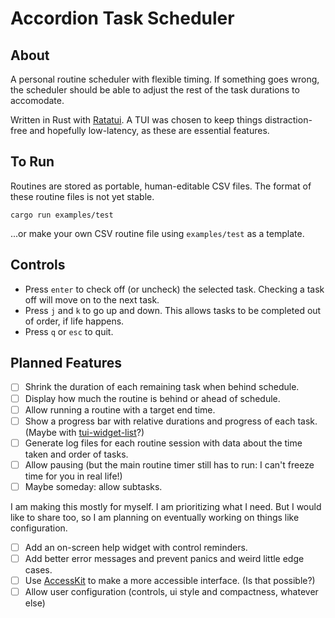 # Accordion Task Scheduler

## About

A personal routine scheduler with flexible timing. If something goes wrong, the scheduler should be able to adjust the rest of the task durations to accomodate.

Written in Rust with [Ratatui](https://ratatui.rs/). A TUI was chosen to keep things distraction-free and hopefully low-latency, as these are essential features.

## To Run

Routines are stored as portable, human-editable CSV files. The format of these routine files is not yet stable.

```
cargo run examples/test
```

...or make your own CSV routine file using `examples/test` as a template.

## Controls

- Press `enter` to check off (or uncheck) the selected task. Checking a task off will move on to the next task.
- Press `j` and `k` to go up and down. This allows tasks to be completed out of order, if life happens.
- Press `q` or `esc` to quit.

## Planned Features

- [ ] Shrink the duration of each remaining task when behind schedule.
- [ ] Display how much the routine is behind or ahead of schedule.
- [ ] Allow running a routine with a target end time.
- [ ] Show a progress bar with relative durations and progress of each task. (Maybe with [tui-widget-list](https://github.com/preiter93/tui-widget-list)?)
- [ ] Generate log files for each routine session with data about the time taken and order of tasks.
- [ ] Allow pausing (but the main routine timer still has to run: I can't freeze time for you in real life!)
- [ ] Maybe someday: allow subtasks.

I am making this mostly for myself. I am prioritizing what I need. But I would like to share too, so I am planning on eventually working on things like configuration.

- [ ] Add an on-screen help widget with control reminders.
- [ ] Add better error messages and prevent panics and weird little edge cases.
- [ ] Use [AccessKit](https://github.com/AccessKit/accesskit) to make a more accessible interface. (Is that possible?)
- [ ] Allow user configuration (controls, ui style and compactness, whatever else)
